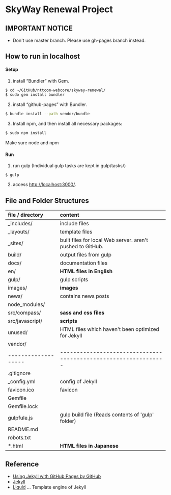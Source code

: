 # SkyWay Renewal Project

## IMPORTANT NOTICE

- Don't use master branch. Please use gh-pages branch instead.

## How to run in localhost

#### Setup

1. install “Bundler” with Gem.
```sh
$ cd ~/GitHub/nttcom-webcore/skyway-renewal/
$ sudo gem install bundler
```
2. install “github-pages” with Bundler.
```sh
$ bundle install --path vendor/bundle
```
3. Install npm, and then install all necessary packages:
```sh
$ sudo npm install
```

Make sure node and npm 


#### Run

1. run gulp (Individual gulp tasks are kept in gulp/tasks/)
```
$ gulp
```
2. access [http://localhost:3000/](http://localhost:3000/).

## File and Folder Structures

| file / directory  | content                                                       |
|:------------------|:--------------------------------------------------------------|
| _includes/        | include files                                                 |
| _layouts/         | template files                                                |
| _sites/           | built files for local Web server. aren't pushed to GitHub.    |
| build/            | output files from gulp                                        |
| docs/             | documentation files                                           |
| en/               | __HTML files in English__                                     |
| gulp/             | gulp scripts                                                  |
| images/           | __images__                                                    |
| news/             | contains news posts                                           |
| node_modules/     |                                                               |
| src/compass/      | __sass and css files__                                        |
| src/javascript/   | __scripts__                                                   |
| unused/           | HTML files which haven't been optimized for Jekyll            |
| vendor/           |                                                               |
|-------------------|---------------------------------------------------------------|
| .gitignore        |                                                               |
| _config.yml       | config of Jekyll                                              |
| favicon.ico       | favicon                                                       |
| Gemfile           |                                                               |
| Gemfile.lock      |                                                               |
| gulpfule.js       | gulp build file (Reads contents of 'gulp' folder)             |
| README.md         |                                                               |
| robots.txt        |                                                               |
| *.html            | __HTML files in Japanese__                                    |

## Reference

- [Using Jekyll with GitHub Pages by GitHub](https://help.github.com/articles/using-jekyll-with-pages/)
- [Jekyll](http://jekyllrb.com)
- [Liquid](https://docs.shopify.com/themes/liquid-documentation/basics) … Template engine of Jekyll
